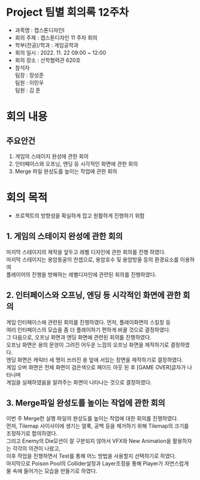 Project 팀별 회의록 12주차
========

- 과목명 : 캡스톤디자인Ⅰ
- 회의 주제 : 캡스톤디자인 11 주차 회의
- 학부(전공)/학과 : 게임공학과
- 회의 일시 : 2022. 11. 22  09:00 ~ 12:00
- 회의 장소 : 산학협력관 620호
- 참석자  
  팀장 : 장성준  
  팀원 : 이민우  
  팀원 : 김 준  

# 회의 내용

주요안건
------
1. 게임의 스테이지 완성에 관한 회의
2. 인터페이스와 오프닝, 엔딩 등 시각적인 화면에 관한 회의
3. Merge 파일 완성도를 높이는 작업에 관한 회의

# 회의 목적
- 프로젝트의 방향성을 확실하게 잡고 원활하게 진행하기 위함  

## 1. 게임의 스테이지 완성에 관한 회의  
마지막 스테이지의 제작을 앞두고 레벨 디자인에 관한 회의를 진행 하였다.  
마지막 스테이지는 용암동굴의 컨셉으로, 용암호수 및 용암방울 등의 환경요소를 이용하여  
플레이어의 진행을 방해하는 레벨디자인에 관련된 회의를 진행하였다.

## 2. 인터페이스와 오프닝, 엔딩 등 시각적인 화면에 관한 회의  
게임 인터페이스에 관련된 회의를 진행하였다. 먼저, 플레이화면의 스킬창 등  
여러 인터페이스의 모습을 좀 더 플레이하기 편하게 바꿀 것으로 결정하였다.  
그 다음으로, 오프닝 화면과 엔딩 화면에 관련된 회의를 진행하였다.  
오프닝 화면은 용의 문양이 그려진 어두운 느낌의 오프닝 화면을 제작하기로 결정하였다.  
엔딩 화면은 캐릭터 세 명이 쓰러진 용 앞에 서있는 장면을 제작하기로 결정하였다.  
게임 오버 화면은 전체 화면이 검은색으로 페이드 아웃 된 후 [GAME OVER]글자가 나타나며  
게임을 실패하였음을 알려주는 화면이 나타나는 것으로 결정하였다. 

## 3. Merge파일 완성도를 높이는 작업에 관한 회의
이번 주 Merge한 실행 파일의 완성도를 높이는 작업에 대한 회의를 진행하였다.  
먼저, Tilemap 사이사이에 생기는 얼룩, 공백 등을 제거하기 위해 Tilemap의 크기를 조정하기로 합의하였다.  
그리고 Enemy의 Die모션이 잘 구분되지 않아서 VFX와 New Animation을 활용하자는 각각의 의견이 나왔고,  
이후 작업을 진행하면서 Test를 통해 어느 방법을 사용할지 선택하기로 하였다.  
마지막으로 Poison Pool의 Collider설정과 Layer조정을 통해 Player가 자연스럽게 물 속에 들어가는 모습을 만들기로 하였다.  
